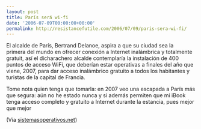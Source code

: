 ```yaml
---
layout: post
title: París será wi-fi
date: '2006-07-09T00:00:00+00:00'
permalink: http://resistancefutile.com/2006/07/09/paris-sera-wi-fi/
---
```

<img style="float:right; margin:0 0 10px 10px;" src="http://photos1.blogger.com/blogger/6639/1972/320/wifiparis.jpg" border="0" alt="" />El alcalde de París, Bertrand Delanoe, aspira a que su ciudad sea la primera del mundo en ofrecer conexión a Internet inalámbrica y totalmente gratuit, así el dicharachero alcalde contemplaría la instalación de 400 puntos de acceso WiFi, que deberían estar operativas a finales del año que viene, 2007, para dar acceso inalámbrico gratuito a todos los habitantes y turistas de la capital de Francia.

Tome nota quien tenga que tomarla: en 2007 veo una escapada a París más que segura: aún no he estado nunca y si además permiten que mi iBook tenga acceso completo y gratuito a Internet durante la estancia, pues mejor que mejor

(Vía <a href="http://www.sistemasoperativos.net/index.php?entry=entry060707-091011">sistemasoperativos.net</a>)
